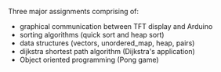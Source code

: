 Three major assignments comprising of:
- graphical communication between TFT display and Arduino
- sorting algorithms (quick sort and heap sort)
- data structures (vectors, unordered_map, heap, pairs)
- dijkstra shortest path algorithm (Dijkstra's application)
- Object oriented programming (Pong game)